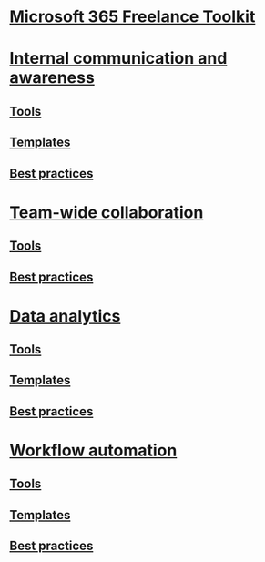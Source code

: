 # [Microsoft 365 Freelance Toolkit](index.md)

# [Internal communication and awareness](internalcommunicationsection.md)
## [Tools](internalcommunicationtools.md)
## [Templates](internalcommunicationtemplates.md)
## [Best practices](internalcommunicationbestpractices.md)

# [Team-wide collaboration](teamwidecollaborationsection.md)
## [Tools](teamwidecollaborationtools.md)
## [Best practices](teamwidecollaborationbestpractices.md)

# [Data analytics](dataanalyticssection.md)
## [Tools](dataanalyticstools.md)
## [Templates](dataanalyticstemplates.md)
## [Best practices](dataanalyticsbestpractices.md)

# [Workflow automation](workflowautomationsection.md)
## [Tools](workflowautomationtools.md)
## [Templates](workflowautomationtemplates.md)
## [Best practices](workflowautomationbestpractices.md)